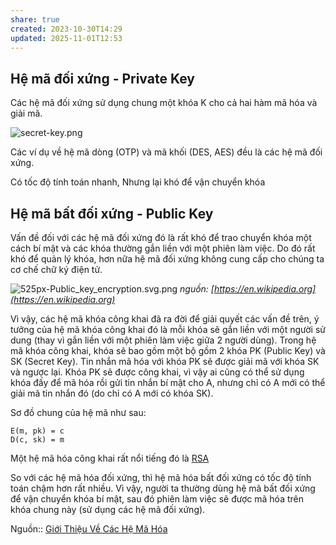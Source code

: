 ```yaml
---
share: true
created: 2023-10-30T14:29
updated: 2025-11-01T12:53
---
```

## Hệ mã đối xứng - Private Key
Các hệ mã đối xứng sử dụng chung một khóa K cho cả hai hàm mã hóa và giải mã.

![secret-key.png](https://images.viblo.asia/18905ed4-fe63-4498-af88-90a893a7ca5e.png)

Các ví dụ về hệ mã dòng (OTP) và mã khối (DES, AES) đều là các hệ mã đối xứng.

Có tốc độ tính toán nhanh, Nhưng lại khó để vận chuyển khóa

## Hệ mã bất đối xứng - Public Key
Vấn đề đối với các hệ mã đối xứng đó là rất khó để trao chuyển khóa một cách bí mật và các khóa thường gắn liền với một phiên làm việc. Do đó rất khó để quản lý khóa, hơn nữa hệ mã đối xứng không cung cấp cho chúng ta cơ chế chữ ký điện tử.

![525px-Public_key_encryption.svg.png](https://images.viblo.asia/36dc6d46-fb0f-465b-a73a-b027037f7683.png) _nguồn: [https://en.wikipedia.org](https://en.wikipedia.org)_

Vì vậy, các hệ mã khóa công khai đã ra đời để giải quyết các vấn đề trên, ý tưởng của hệ mã khóa công khai đó là mỗi khóa sẽ gắn liền với một người sử dung (thay vì gắn liền với một phiên làm việc giữa 2 người dùng). Trong hệ mã khóa công khai, khóa sẽ bao gồm một bộ gồm 2 khóa PK (Public Key) và SK (Secret Key). Tin nhắn mã hóa với khóa PK sẽ được giải mã với khóa SK và ngược lại. Khóa PK sẽ được công khai, vì vậy ai cũng có thể sử dụng khóa đấy để mã hóa rồi gửi tin nhắn bí mật cho A, nhưng chỉ có A mới có thể giải mã tin nhắn đó (do chỉ có A mới có khóa SK).

Sơ đồ chung của hệ mã như sau:

```
E(m, pk) = c
D(c, sk) = m
```

Một hệ mã hóa công khai rất nổi tiếng đó là [RSA](https://en.wikipedia.org/wiki/RSA_%28cryptosystem%29)

So với các hệ mã hóa đối xứng, thì hệ mã hóa bất đối xứng có tốc độ tính toán chậm hơn rất nhiều. Vì vậy, người ta thường dùng hệ mã bất đối xứng để vận chuyển khóa bí mật, sau đó phiên làm việc sẽ được mã hóa trên khóa chung này (sử dụng các hệ mã đối xứng).

Nguồn:: [Giới Thiệu Về Các Hệ Mã Hóa](https://viblo.asia/p/gioi-thieu-ve-cac-he-ma-hoa-OEqGj6rNG9bL)